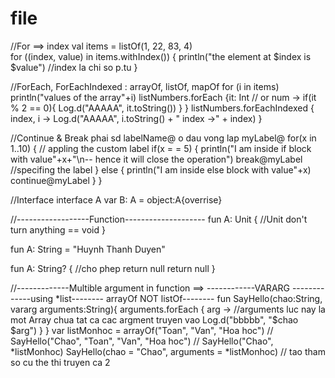 # file

//For ==> index
val items = listOf(1, 22, 83, 4)  
   for ((index, value) in items.withIndex()) {
      println("the element at $index is $value")  //index la chi so p.tu
   }
   
   
   
//ForEach,  ForEachIndexed : arrayOf, listOf, mapOf
  for (i in items) println("values of the array"+i)
  listNumbers.forEach {it: Int // or  num ->
            if(it % 2 == 0){
                Log.d("AAAAA", it.toString())
            }
        }
  listNumbers.forEachIndexed { index, i ->
            Log.d("AAAAA", i.toString() + " index ->" + index)
        }

//Continue & Break phai sd labelName@ o dau vong lap
   myLabel@ for(x in 1..10) { // appling the custom label
      if(x = = 5) {
         println("I am inside if block with value"+x+"\n-- hence it will close the operation")
         break@myLabel //specifing the label
      } else {
         println("I am inside else block with value"+x)
         continue@myLabel
      }
   }
 
 
 //Interface 
 interface A
 var B: A = object:A{overrise}
 
 
 //------------------Function--------------------
 fun A: Unit { 
    //Unit don't turn anything == void
 }
 
fun A: String = "Huynh Thanh Duyen"

fun A: String? { 
    //cho phep return null
    return null
 }
 
//-------------Multible argument in function ==> ------------VARARG  -------------using *list-------- arrayOf NOT listOf--------
fun SayHello(chao:String, vararg arguments:String){
            arguments.forEach { arg ->
            //arguments luc nay la mot Array chua tat ca cac argment truyen vao
                Log.d("bbbbb", "$chao $arg")
            }
        }
var listMonhoc = arrayOf<String>("Toan", "Van", "Hoa hoc")
// SayHello("Chao", "Toan", "Van", "Hoa hoc")
// SayHello("Chao", *listMonhoc) 
   SayHello(chao = "Chao", arguments = *listMonhoc)  // tao tham so cu the thi truyen ca 2 
 
   
